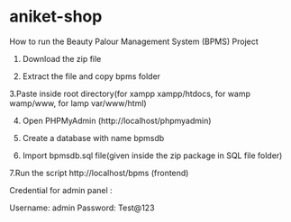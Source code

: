 # aniket-shop




How to run the Beauty Palour Management System (BPMS) Project

1. Download the zip file

2. Extract the file and copy bpms folder

3.Paste inside root directory(for xampp xampp/htdocs, for wamp wamp/www, for lamp var/www/html)

4. Open PHPMyAdmin (http://localhost/phpmyadmin)

5. Create a database with name bpmsdb

6. Import bpmsdb.sql file(given inside the zip package in SQL file folder)

7.Run the script http://localhost/bpms (frontend)

Credential for admin panel :

Username: admin
Password: Test@123
